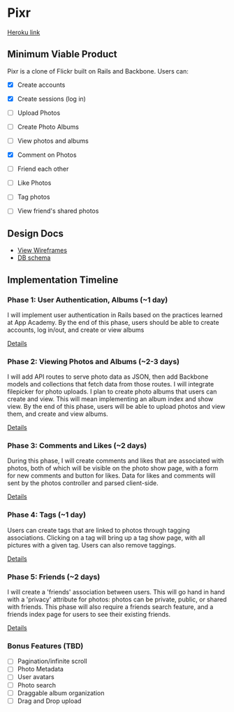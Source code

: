 # Pixr

[Heroku link][heroku]

[heroku]: https://pixr-photos.herokuapp.com/

## Minimum Viable Product
Pixr is a clone of Flickr built on Rails and Backbone. Users can:

- [x] Create accounts
- [x] Create sessions (log in)
- [ ] Upload Photos
- [ ] Create Photo Albums
- [ ] View photos and albums
- [x] Comment on Photos
- [ ] Friend each other
- [ ] Like Photos
- [ ] Tag photos
- [ ] View friend's shared photos


## Design Docs
* [View Wireframes][views]
* [DB schema][schema]

[views]: ./docs/views.md
[schema]: ./docs/schema.md

## Implementation Timeline

### Phase 1: User Authentication, Albums (~1 day)
I will implement user authentication in Rails based on the practices learned at
App Academy. By the end of this phase, users should be able to create accounts,
log in/out, and create or view albums

[Details][phase-one]

### Phase 2: Viewing Photos and Albums (~2-3 days)
I will add API routes to serve photo data as JSON, then add Backbone
models and collections that fetch data from those routes. I will integrate
filepicker for photo uploads.  I plan to create photo albums that users can
create and view.  This will mean implementing an album index and show view. By
the end of this phase, users will be able to upload photos and view them, and
create and view albums.

[Details][phase-two]

### Phase 3: Comments and Likes (~2 days)
During this phase, I will create comments and likes that are associated with
photos, both of which will be visible on the photo show page, with a form for
new comments and button for likes.  Data for likes and comments will sent by the
photos controller and parsed client-side.

[Details][phase-three]

### Phase 4: Tags (~1 day)
Users can create tags that are linked to photos through tagging associations.
Clicking on a tag will bring up a tag show page, with all pictures with a given
tag. Users can also remove taggings.

[Details][phase-four]

### Phase 5: Friends (~2 days)
I will create a 'friends' association between users.  This will go hand in hand
with a 'privacy' attribute for photos: photos can be private, public, or shared
with friends.  This phase will also require a friends search feature, and a
friends index page for users to see their existing friends.

[Details][phase-five]

### Bonus Features (TBD)
- [ ] Pagination/infinite scroll
- [ ] Photo Metadata
- [ ] User avatars
- [ ] Photo search
- [ ] Draggable album organization
- [ ] Drag and Drop upload

[phase-one]: ./docs/phases/phase1.md
[phase-two]: ./docs/phases/phase2.md
[phase-three]: ./docs/phases/phase3.md
[phase-four]: ./docs/phases/phase4.md
[phase-five]: ./docs/phases/phase5.md
